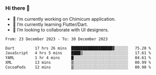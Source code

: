 ### Hi there 👋

<!--
**devcat37/devcat37** is a ✨ _special_ ✨ repository because its `README.md` (this file) appears on your GitHub profile.-->


- 🔭 I’m currently working on Chimicum application.
- 🌱 I’m currently learning Flutter/Dart.
- 👯 I’m looking to collaborate with UI designers.
<!-- - 🤔 I’m looking for help with ... -->

<!--START_SECTION:waka-->

```txt
From: 23 December 2023 - To: 30 December 2023

Dart         17 hrs 26 mins  ██████████████████▓░░░░░░   75.20 %
JavaScript   4 hrs 5 mins    ████▒░░░░░░░░░░░░░░░░░░░░   17.61 %
YAML         1 hr 4 mins     █░░░░░░░░░░░░░░░░░░░░░░░░   04.61 %
XML          13 mins         ▒░░░░░░░░░░░░░░░░░░░░░░░░   00.99 %
CocoaPods    12 mins         ▒░░░░░░░░░░░░░░░░░░░░░░░░   00.90 %
```

<!--END_SECTION:waka-->

